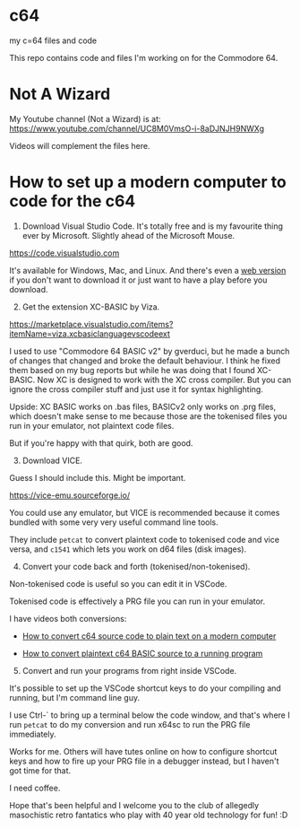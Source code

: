 # c64
my c=64 files and code

This repo contains code and files I'm working on for the Commodore 64.

# Not A Wizard
My Youtube channel (Not a Wizard) is at:
https://www.youtube.com/channel/UC8M0VmsO-i-8aDJNJH9NWXg

Videos will complement the files here.

# How to set up a modern computer to code for the c64

1. Download Visual Studio Code. It's totally free and is my favourite thing ever by Microsoft. Slightly ahead of the Microsoft Mouse.

https://code.visualstudio.com

It's available for Windows, Mac, and Linux. And there's even a [web version](https://vscode.dev/) if you don't want to download it or just want to have a play before you download.

2. Get the extension XC-BASIC by Viza.

https://marketplace.visualstudio.com/items?itemName=viza.xcbasiclanguagevscodeext

I used to use "Commodore 64 BASIC v2" by gverduci, but he made a bunch of changes that changed and broke the default behaviour. I think he fixed them based on my bug reports but while he was doing that I found XC-BASIC. Now XC is designed to work with the XC cross compiler. But you can ignore the cross compiler stuff and just use it for syntax highlighting.

Upside: XC BASIC works on .bas files, BASICv2 only works on .prg files, which doesn't make sense to me because those are the tokenised files you run in your emulator, not plaintext code files.

But if you're happy with that quirk, both are good.

3. Download VICE.

Guess I should include this. Might be important. 

https://vice-emu.sourceforge.io/

You could use any emulator, but VICE is recommended because it comes bundled with some very very useful command line tools.

They include ``petcat`` to convert plaintext code to tokenised code and vice versa, and ``c1541`` which lets you work on d64 files (disk images).

4. Convert your code back and forth (tokenised/non-tokenised).

Non-tokenised code is useful so you can edit it in VSCode.

Tokenised code is effectively a PRG file you can run in your emulator.

I have videos both conversions:

 - [How to convert c64 source code to plain text on a modern computer](https://www.youtube.com/watch?v=javD5O5hlEc)

 - [How to convert plaintext c64 BASIC source to a running program](https://www.youtube.com/watch?v=SBUEi_OYz84)

5. Convert and run your programs from right inside VSCode.

It's possible to set up the VSCode shortcut keys to do your compiling and running, but I'm command line guy.

I use Ctrl-` to bring up a terminal below the code window, and that's where I run ``petcat`` to do my conversion and run x64sc to run the PRG file immediately.

Works for me. Others will have tutes online on how to configure shortcut keys and how to fire up your PRG file in a debugger instead, but I haven't got time for that.

I need coffee.

Hope that's been helpful and I welcome you to the club of allegedly masochistic retro fantatics who play with 40 year old technology for fun! :D



